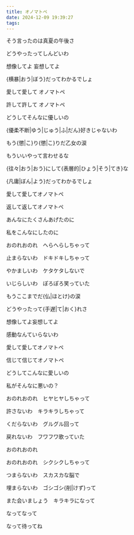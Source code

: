 ```yaml
---
title: オノマトペ
date: 2024-12-09 19:39:27
tags: 
---
```

そう言ったのは真夏の午後さ

どうやったってしんどいわ

想像してよ 妄想してよ

{横暴|おう|ぼう}だってわかるでしょ

愛して愛して オノマトペ

許して許して オノマトペ

どうしてそんなに優しいの

{優柔不断|ゆう|じゅう|ふ|だん}好きじゃないわ

もう{懲|こ}り{懲|こ}りだ乙女の涙

もういいやって言わせるな

{往々|おう|おう}にして{表層的|ひょう|そう|てき}な

{凡庸|ぼん|よう}だってわかるでしょ

愛して愛してオノマトペ

返して返してオノマトペ

あんなにたくさんあげたのに

私をこんなにしたのに

おのれおのれ　へらへらしちゃって

止まらないわ　ドキドキしちゃって

やかましいわ　ケタケタしないで

いじらしいわ　ぽろぽろ笑っていた

もうここまでだ{仏|ほとけ}の涙

どうやったって{手遅|て|おく}れさ

想像してよ妄想してよ

感動なんていらないわ

愛して愛してオノマトペ

信じて信じてオノマトペ

どうしてこんなに愛しいの

私がそんなに悪いの？

おのれおのれ　ヒヤヒヤしちゃって

許さないわ　キラキラしちゃって

くだらないわ　グルグル回って

戻れないわ　フワフワ歌っていた

おのれおのれ

おのれおのれ　シクシクしちゃって

つまらないわ　スカスカな脳で

埋まらないわ　ゴシゴシ{削|けず}って

また会いましょう　キラキラになって

なってなって

なって待ってね
